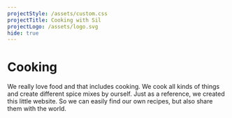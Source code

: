 ```yaml
---
projectStyle: /assets/custom.css
projectTitle: Cooking with Sil
projectLogo: /assets/logo.svg
hide: true
---
```


# Cooking

We really love food and that includes cooking. We cook all kinds of things and create different spice mixes by ourself. Just as a reference, we created this little website. So we can easily find our own recipes, but also share them with the world.
